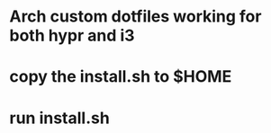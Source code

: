 # Arch custom dotfiles working for both hypr and i3 

# copy the install.sh to $HOME 
# run install.sh 

